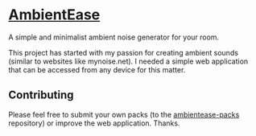 # [AmbientEase](https://ambientease.reoco.de)

A simple and minimalist ambient noise generator for your room.

This project has started with my passion for creating ambient sounds (similar to websites like mynoise.net).
I needed a simple web application that can be accessed from any device for this matter.

## Contributing

Please feel free to submit your own packs (to the [ambientease-packs](https://github.com/reo6/ambientease-packs) repository) or improve the web application. Thanks.

